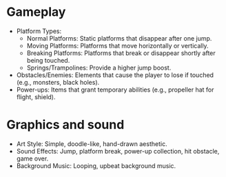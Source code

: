 # Gameplay 

* Platform Types:
    * Normal Platforms: Static platforms that disappear after one jump.
    * Moving Platforms: Platforms that move horizontally or vertically.
    * Breaking Platforms: Platforms that break or disappear shortly after being touched.
    * Springs/Trampolines: Provide a higher jump boost.
* Obstacles/Enemies: Elements that cause the player to lose if touched (e.g., monsters, black holes).
* Power-ups: Items that grant temporary abilities (e.g., propeller hat for flight, shield).

# Graphics and sound
* Art Style: Simple, doodle-like, hand-drawn aesthetic.
* Sound Effects: Jump, platform break, power-up collection, hit obstacle, game over.
* Background Music: Looping, upbeat background music.